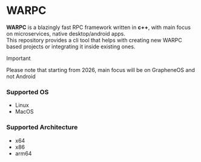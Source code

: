 # WARPC

**WARPC** is a blazingly fast RPC framework written in **c++**, with main focus on microservices, native desktop/android apps.</br>
This repository provides a cli tool that helps with creating new WARPC based projects or integrating it inside existing ones.

> [!IMPORTANT]
> Please note that starting from 2026, main focus will be on GrapheneOS and not Android

### Supported OS

- Linux
- MacOS

### Supported Architecture 

- x64
- x86
- arm64
